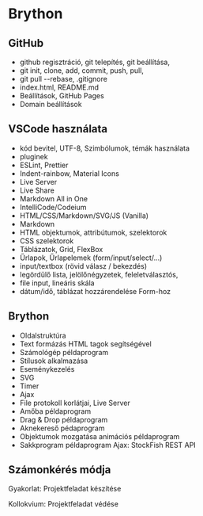# Brython

## GitHub

- github regisztráció, git telepítés, git beállítása,
- git init, clone, add, commit, push, pull,
- git pull --rebase, .gitignore
- index.html, README.md
- Beállítások, GitHub Pages
- Domain beállítások

## VSCode használata

- kód bevitel, UTF-8, Szimbólumok, témák használata
-	pluginek
- ESLint, Prettier
- Indent-rainbow, Material Icons
- Live Server
- Live Share
- Markdown All in One
- IntelliCode/Codeium
- HTML/CSS/Markdown/SVG/JS (Vanilla)
- Markdown
- HTML objektumok, attribútumok, szelektorok
- CSS szelektorok
- Táblázatok, Grid, FlexBox
- Űrlapok, Űrlapelemek (form/input/select/...)
- input/textbox (rövid válasz / bekezdés)
- legördülő lista, jelölőnégyzetek, feleletválasztós, 
- file input, lineáris skála
- dátum/idő, táblázat hozzárendelése Form-hoz


## Brython

- Oldalstruktúra
- Text formázás HTML tagok segítségével
- Számológép példaprogram
- Stílusok alkalmazása
- Eseménykezelés
- SVG
- Timer
- Ajax
- File protokoll korlátjai, Live Server
- Amőba példaprogram
- Drag & Drop példaprogram
- Aknekereső pédaprogram
- Objektumok mozgatása animációs példaprogram
- Sakkprogram példaprogram Ajax: StockFish REST API

## Számonkérés módja

Gyakorlat:
Projektfeladat készítése 

Kollokvium:
Projektfeladat védése